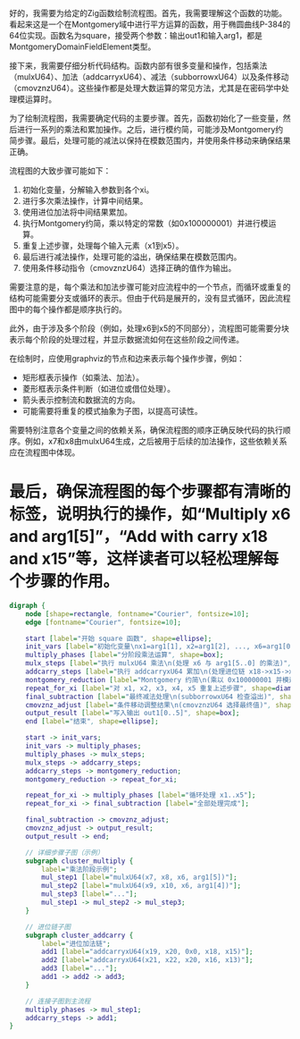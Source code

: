 好的，我需要为给定的Zig函数绘制流程图。首先，我需要理解这个函数的功能。看起来这是一个在Montgomery域中进行平方运算的函数，用于椭圆曲线P-384的64位实现。函数名为square，接受两个参数：输出out1和输入arg1，都是MontgomeryDomainFieldElement类型。

接下来，我需要仔细分析代码结构。函数内部有很多变量和操作，包括乘法（mulxU64）、加法（addcarryxU64）、减法（subborrowxU64）以及条件移动（cmovznzU64）。这些操作都是处理大数运算的常见方法，尤其是在密码学中处理模运算时。

为了绘制流程图，我需要确定代码的主要步骤。首先，函数初始化了一些变量，然后进行一系列的乘法和累加操作。之后，进行模约简，可能涉及Montgomery约简步骤。最后，处理可能的减法以保持在模数范围内，并使用条件移动来确保结果正确。

流程图的大致步骤可能如下：

1. 初始化变量，分解输入参数到各个xi。
2. 进行多次乘法操作，计算中间结果。
3. 使用进位加法将中间结果累加。
4. 执行Montgomery约简，乘以特定的常数（如0x100000001）并进行模运算。
5. 重复上述步骤，处理每个输入元素（x1到x5）。
6. 最后进行减法操作，处理可能的溢出，确保结果在模数范围内。
7. 使用条件移动指令（cmovznzU64）选择正确的值作为输出。

需要注意的是，每个乘法和加法步骤可能对应流程中的一个节点，而循环或重复的结构可能需要分支或循环的表示。但由于代码是展开的，没有显式循环，因此流程图中的每个操作都是顺序执行的。

此外，由于涉及多个阶段（例如，处理x6到x5的不同部分），流程图可能需要分块表示每个阶段的处理过程，并显示数据流如何在这些阶段之间传递。

在绘制时，应使用graphviz的节点和边来表示每个操作步骤，例如：

- 矩形框表示操作（如乘法、加法）。
- 菱形框表示条件判断（如进位或借位处理）。
- 箭头表示控制流和数据流的方向。
- 可能需要将重复的模式抽象为子图，以提高可读性。

需要特别注意各个变量之间的依赖关系，确保流程图的顺序正确反映代码的执行顺序。例如，x7和x8由mulxU64生成，之后被用于后续的加法操作，这些依赖关系应在流程图中体现。

最后，确保流程图的每个步骤都有清晰的标签，说明执行的操作，如“Multiply x6 and arg1[5]”，“Add with carry x18 and x15”等，这样读者可以轻松理解每个步骤的作用。
================================================
```dot
digraph {
    node [shape=rectangle, fontname="Courier", fontsize=10];
    edge [fontname="Courier", fontsize=10];

    start [label="开始 square 函数", shape=ellipse];
    init_vars [label="初始化变量\nx1=arg1[1], x2=arg1[2], ..., x6=arg1[0]"];
    multiply_phases [label="分阶段乘法运算", shape=box];
    mulx_steps [label="执行 mulxU64 乘法\n(处理 x6 与 arg1[5..0] 的乘法)", shape=box];
    addcarry_steps [label="执行 addcarryxU64 累加\n(处理进位链 x18->x15->x13...)", shape=box];
    montgomery_reduction [label="Montgomery 约简\n(乘以 0x100000001 并模运算)", shape=box];
    repeat_for_xi [label="对 x1, x2, x3, x4, x5 重复上述步骤", shape=diamond];
    final_subtraction [label="最终减法处理\n(subborrowxU64 检查溢出)", shape=box];
    cmovznz_adjust [label="条件移动调整结果\n(cmovznzU64 选择最终值)", shape=box];
    output_result [label="写入输出 out1[0..5]", shape=box];
    end [label="结束", shape=ellipse];

    start -> init_vars;
    init_vars -> multiply_phases;
    multiply_phases -> mulx_steps;
    mulx_steps -> addcarry_steps;
    addcarry_steps -> montgomery_reduction;
    montgomery_reduction -> repeat_for_xi;

    repeat_for_xi -> multiply_phases [label="循环处理 x1..x5"];
    repeat_for_xi -> final_subtraction [label="全部处理完成"];

    final_subtraction -> cmovznz_adjust;
    cmovznz_adjust -> output_result;
    output_result -> end;

    // 详细步骤子图（示例）
    subgraph cluster_multiply {
        label="乘法阶段示例";
        mul_step1 [label="mulxU64(x7, x8, x6, arg1[5])"];
        mul_step2 [label="mulxU64(x9, x10, x6, arg1[4])"];
        mul_step3 [label="..."];
        mul_step1 -> mul_step2 -> mul_step3;
    }

    // 进位链子图
    subgraph cluster_addcarry {
        label="进位加法链";
        add1 [label="addcarryxU64(x19, x20, 0x0, x18, x15)"];
        add2 [label="addcarryxU64(x21, x22, x20, x16, x13)"];
        add3 [label="..."];
        add1 -> add2 -> add3;
    }

    // 连接子图到主流程
    multiply_phases -> mul_step1;
    addcarry_steps -> add1;
}
```